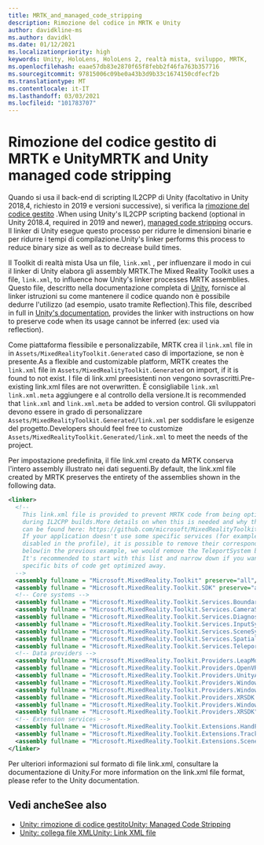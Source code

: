 ```yaml
---
title: MRTK_and_managed_code_stripping
description: Rimozione del codice in MRTK e Unity
author: davidkline-ms
ms.author: davidkl
ms.date: 01/12/2021
ms.localizationpriority: high
keywords: Unity, HoloLens, HoloLens 2, realtà mista, sviluppo, MRTK,
ms.openlocfilehash: eaae57db83e2870f65f8febb2f46fa763b357716
ms.sourcegitcommit: 97815006c09be0a43b3d9b33c1674150cdfecf2b
ms.translationtype: MT
ms.contentlocale: it-IT
ms.lasthandoff: 03/03/2021
ms.locfileid: "101783707"
---
```

# <a name="mrtk-and-unity-managed-code-stripping"></a><span data-ttu-id="1363c-104">Rimozione del codice gestito di MRTK e Unity</span><span class="sxs-lookup"><span data-stu-id="1363c-104">MRTK and Unity managed code stripping</span></span>

<span data-ttu-id="1363c-105">Quando si usa il back-end di scripting IL2CPP di Unity (facoltativo in Unity 2018,4, richiesto in 2019 e versioni successive), si verifica la [rimozione del codice gestito](https://docs.unity3d.com/Manual/ManagedCodeStripping.html) .</span><span class="sxs-lookup"><span data-stu-id="1363c-105">When using Unity's IL2CPP scripting backend (optional in Unity 2018.4, required in 2019 and newer), [managed code stripping](https://docs.unity3d.com/Manual/ManagedCodeStripping.html) occurs.</span></span>
<span data-ttu-id="1363c-106">Il linker di Unity esegue questo processo per ridurre le dimensioni binarie e per ridurre i tempi di compilazione.</span><span class="sxs-lookup"><span data-stu-id="1363c-106">Unity's linker performs this process to reduce binary size as well as to decrease build times.</span></span>

<span data-ttu-id="1363c-107">Il Toolkit di realtà mista Usa un file, `link.xml` , per influenzare il modo in cui il linker di Unity elabora gli assembly MRTK.</span><span class="sxs-lookup"><span data-stu-id="1363c-107">The Mixed Reality Toolkit uses a file, `link.xml`, to influence how Unity's linker processes MRTK assemblies.</span></span> <span data-ttu-id="1363c-108">Questo file, descritto nella documentazione completa di [Unity](https://docs.unity3d.com/Manual/ManagedCodeStripping.html#LinkXML), fornisce al linker istruzioni su come mantenere il codice quando non è possibile dedurre l'utilizzo (ad esempio, usato tramite Reflection).</span><span class="sxs-lookup"><span data-stu-id="1363c-108">This file, described in full in [Unity's documentation](https://docs.unity3d.com/Manual/ManagedCodeStripping.html#LinkXML), provides the linker with instructions on how to preserve code when its usage cannot be inferred (ex: used via reflection).</span></span>

<span data-ttu-id="1363c-109">Come piattaforma flessibile e personalizzabile, MRTK crea il `link.xml` file in in `Assets/MixedRealityToolkit.Generated` caso di importazione, se non è presente.</span><span class="sxs-lookup"><span data-stu-id="1363c-109">As a flexible and customizable platform, MRTK creates the `link.xml` file in `Assets/MixedRealityToolkit.Generated` on import, if it is found to not exist.</span></span> <span data-ttu-id="1363c-110">I file di link.xml preesistenti non vengono sovrascritti.</span><span class="sxs-lookup"><span data-stu-id="1363c-110">Pre-existing link.xml files are not overwritten.</span></span> <span data-ttu-id="1363c-111">È consigliabile `link.xml` `link.xml.meta` aggiungere e al controllo della versione.</span><span class="sxs-lookup"><span data-stu-id="1363c-111">It is recommended that `link.xml` and `link.xml.meta` be added to version control.</span></span> <span data-ttu-id="1363c-112">Gli sviluppatori devono essere in grado di personalizzare `Assets/MixedRealityToolkit.Generated/link.xml` per soddisfare le esigenze del progetto.</span><span class="sxs-lookup"><span data-stu-id="1363c-112">Developers should feel free to customize `Assets/MixedRealityToolkit.Generated/link.xml` to meet the needs of the project.</span></span>

<span data-ttu-id="1363c-113">Per impostazione predefinita, il file link.xml creato da MRTK conserva l'intero assembly illustrato nei dati seguenti.</span><span class="sxs-lookup"><span data-stu-id="1363c-113">By default, the link.xml file created by MRTK preserves the entirety of the assemblies shown in the following data.</span></span>

``` xml
<linker> 
  <!-- 
    This link.xml file is provided to prevent MRTK code from being optimized away 
    during IL2CPP builds.More details on when this is needed and why this is needed 
    can be found here: https://github.com/microsoft/MixedRealityToolkit-Unity/issues/5273 
    If your application doesn't use some specific services (for example, if teleportation system is 
    disabled in the profile), it is possible to remove their corresponding lines down 
    below(in the previous example, we would remove the TeleportSystem below). 
    It's recommended to start with this list and narrow down if you want to ensure 
    specific bits of code get optimized away. 
  --> 
  <assembly fullname = "Microsoft.MixedReality.Toolkit" preserve="all"/> 
  <assembly fullname = "Microsoft.MixedReality.Toolkit.SDK" preserve="all"/> 
  <!-- Core systems --> 
  <assembly fullname = "Microsoft.MixedReality.Toolkit.Services.BoundarySystem" preserve="all"/> 
  <assembly fullname = "Microsoft.MixedReality.Toolkit.Services.CameraSystem" preserve="all"/> 
  <assembly fullname = "Microsoft.MixedReality.Toolkit.Services.DiagnosticsSystem" preserve="all"/> 
  <assembly fullname = "Microsoft.MixedReality.Toolkit.Services.InputSystem" preserve="all"/> 
  <assembly fullname = "Microsoft.MixedReality.Toolkit.Services.SceneSystem" preserve="all"/> 
  <assembly fullname = "Microsoft.MixedReality.Toolkit.Services.SpatialAwarenessSystem" preserve="all"/> 
  <assembly fullname = "Microsoft.MixedReality.Toolkit.Services.TeleportSystem" preserve="all"/> 
  <!-- Data providers --> 
  <assembly fullname = "Microsoft.MixedReality.Toolkit.Providers.LeapMotion" preserve="all"/> 
  <assembly fullname = "Microsoft.MixedReality.Toolkit.Providers.OpenVR" preserve="all"/> 
  <assembly fullname = "Microsoft.MixedReality.Toolkit.Providers.UnityAR" preserve="all"/> 
  <assembly fullname = "Microsoft.MixedReality.Toolkit.Providers.WindowsMixedReality.Shared" preserve="all"/> 
  <assembly fullname = "Microsoft.MixedReality.Toolkit.Providers.WindowsMixedReality" preserve="all"/> 
  <assembly fullname = "Microsoft.MixedReality.Toolkit.Providers.XRSDK.WindowsMixedReality" preserve="all"/> 
  <assembly fullname = "Microsoft.MixedReality.Toolkit.Providers.WindowsVoiceInput" preserve="all"/> 
  <assembly fullname = "Microsoft.MixedReality.Toolkit.Providers.XRSDK" preserve="all"/> 
  <!-- Extension services --> 
  <assembly fullname = "Microsoft.MixedReality.Toolkit.Extensions.HandPhysics" preserve="all"/> 
  <assembly fullname = "Microsoft.MixedReality.Toolkit.Extensions.Tracking" preserve="all"/> 
  <assembly fullname = "Microsoft.MixedReality.Toolkit.Extensions.SceneTransitionService" preserve="all"/> 
</linker>
```

<span data-ttu-id="1363c-114">Per ulteriori informazioni sul formato di file link.xml, consultare la documentazione di Unity.</span><span class="sxs-lookup"><span data-stu-id="1363c-114">For more information on the link.xml file format, please refer to the Unity documentation.</span></span>

## <a name="see-also"></a><span data-ttu-id="1363c-115">Vedi anche</span><span class="sxs-lookup"><span data-stu-id="1363c-115">See also</span></span>

- [<span data-ttu-id="1363c-116">Unity: rimozione di codice gestito</span><span class="sxs-lookup"><span data-stu-id="1363c-116">Unity: Managed Code Stripping</span></span>](https://docs.unity3d.com/Manual/ManagedCodeStripping.html)
- [<span data-ttu-id="1363c-117">Unity: collega file XML</span><span class="sxs-lookup"><span data-stu-id="1363c-117">Unity: Link XML file</span></span>](https://docs.unity3d.com/Manual/ManagedCodeStripping.html#LinkXML)
